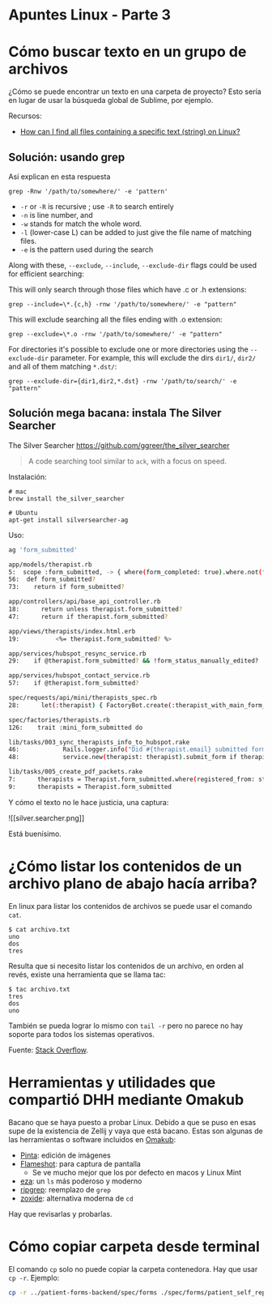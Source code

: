 # Apuntes Linux - Parte 3

# Cómo buscar texto en un grupo de archivos

¿Cómo se puede encontrar un texto en una carpeta de proyecto? Esto sería en lugar de usar la búsqueda global de Sublime, por ejemplo.

Recursos:

- [How can I find all files containing a specific text (string) on Linux?](https://stackoverflow.com/questions/16956810/how-can-i-find-all-files-containing-a-specific-text-string-on-linux)

## Solución: usando grep

Así explican en esta respuesta

    grep -Rnw '/path/to/somewhere/' -e 'pattern'


- `-r` or `-R` is recursive ; use `-R` to search entirely
- `-n` is line number, and
- `-w` stands for match the whole word.
- `-l` (lower-case L) can be added to just give the file name of matching files.
- `-e` is the pattern used during the search

Along with these, `--exclude`, `--include`, `--exclude-dir` flags could be used for efficient searching:

This will only search through those files which have .c or .h extensions:

    grep --include=\*.{c,h} -rnw '/path/to/somewhere/' -e "pattern"

This will exclude searching all the files ending with .o extension:

    grep --exclude=\*.o -rnw '/path/to/somewhere/' -e "pattern"

For directories it's possible to exclude one or more directories using the `--exclude-dir` parameter. For example, this will exclude the dirs `dir1/`, `dir2/` and all of them matching `*.dst/`:

    grep --exclude-dir={dir1,dir2,*.dst} -rnw '/path/to/search/' -e "pattern"


## Solución mega bacana: instala The Silver Searcher

The Silver Searcher https://github.com/ggreer/the_silver_searcher

> A code searching tool similar to `ack`, with a focus on speed.

Instalación:

    # mac
    brew install the_silver_searcher
    
    # Ubuntu
    apt-get install silversearcher-ag

Uso:
```bash
ag 'form_submitted'

app/models/therapist.rb
5:  scope :form_submitted, -> { where(form_completed: true).where.not(form_completed_at: nil) }
56:  def form_submitted?
73:    return if form_submitted?

app/controllers/api/base_api_controller.rb
18:      return unless therapist.form_submitted?
47:      return if therapist.form_submitted?

app/views/therapists/index.html.erb
19:          <%= therapist.form_submitted? %>

app/services/hubspot_resync_service.rb
29:    if @therapist.form_submitted? && !form_status_manually_edited?

app/services/hubspot_contact_service.rb
57:    if @therapist.form_submitted?

spec/requests/api/mini/therapists_spec.rb
28:      let(:therapist) { FactoryBot.create(:therapist_with_main_form_completed, :mini_form_submitted) }

spec/factories/therapists.rb
126:    trait :mini_form_submitted do

lib/tasks/003_sync_therapists_info_to_hubspot.rake
46:            Rails.logger.info("Did #{therapist.email} submitted form? #{therapist.form_submitted?}")
48:            service.new(therapist: therapist).submit_form if therapist.form_submitted?

lib/tasks/005_create_pdf_packets.rake
7:      therapists = Therapist.form_submitted.where(registered_from: state)
9:      therapists = Therapist.form_submitted
```

Y cómo el texto no le hace justicia, una captura:

![[silver.searcher.png]]

Está buenísimo.

# ¿Cómo listar los contenidos de un archivo plano de abajo hacía arriba?

En linux para listar los contenidos de archivos se puede usar el comando `cat`.

    $ cat archivo.txt
    uno
    dos
    tres

Resulta que si necesito listar los contenidos de un archivo, en orden al revés, existe una herramienta que se llama tac:

    $ tac archivo.txt
    tres
    dos
    uno

También se pueda lograr lo mismo con `tail -r` pero no parece no hay soporte para todos los sistemas operativos.

Fuente: [Stack Overflow](https://stackoverflow.com/questions/742466/how-can-i-reverse-the-order-of-lines-in-a-file).

# Herramientas y utilidades que compartió DHH mediante Omakub

Bacano que se haya puesto a probar Linux. Debido a que se puso en esas supe de la existencia de Zellij y vaya que está bacano. Estas son algunas de las herramientas o software incluidos en [Omakub](https://omakub.org/):

- [Pinta](https://www.pinta-project.com/): edición de imágenes
- [Flameshot](https://flameshot.org/): para captura de pantalla
	- Se ve mucho mejor que los por defecto en macos y Linux Mint
- [eza](https://github.com/eza-community/eza?tab=readme-ov-file): un `ls` más poderoso y moderno
- [ripgrep](https://github.com/BurntSushi/ripgrep): reemplazo de `grep`
- [zoxide](https://github.com/ajeetdsouza/zoxide?tab=readme-ov-file): alternativa moderna de `cd`

Hay que revisarlas y probarlas.

# Cómo copiar carpeta desde terminal

El comando `cp` solo no puede copiar la carpeta contenedora. Hay que usar `cp -r`. Ejemplo:
```bash
cp -r ../patient-forms-backend/spec/forms ./spec/forms/patient_self_report/
```